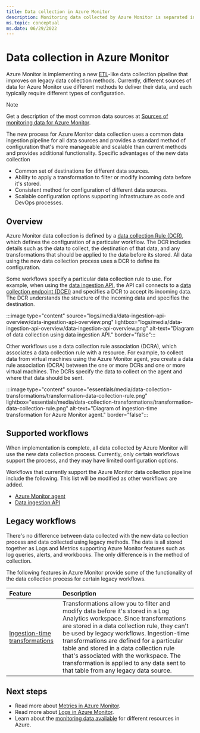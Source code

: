 ```yaml
---
title: Data collection in Azure Monitor
description: Monitoring data collected by Azure Monitor is separated into metrics that are lightweight and capable of supporting near real-time scenarios and logs that are used for advanced analysis.
ms.topic: conceptual
ms.date: 06/29/2022
---
```


# Data collection in Azure Monitor
Azure Monitor is implementing a new [ETL](/azure/architecture/data-guide/relational-data/etl)-like data collection pipeline that improves on legacy data collection methods. Currently, different sources of data for Azure Monitor use different methods to deliver their data, and each typically require different types of configuration. 

> [!NOTE]
> Get a description of the most common data sources at [Sources of monitoring data for Azure Monitor](data-sources.md).

The new process for Azure Monitor data collection uses a common data ingestion pipeline for all data sources and provides a standard method of configuration that's more manageable and scalable than current methods and provides additional functionality. Specific advantages of the new data collection 

- Common set of destinations for different data sources.
- Ability to apply a transformation to filter or modify incoming data before it's stored.
- Consistent method for configuration of different data sources.
- Scalable configuration options supporting infrastructure as code and DevOps processes.


## Overview
Azure Monitor data collection is defined by a [data collection Rule (DCR)](essentials/data-collection-rule-overview.md), which defines the configuration of a particular workflow. The DCR includes details such as the data to collect, the destination of that data, and any transformations that should be applied to the data before its stored. All data using the new data collection process uses a DCR to define its configuration.

Some workflows specify a particular data collection rule to use. For example, when using the [data ingestion API](logs/data-ingestion-api-overview.md), the API call connects to a [data collection endpoint (DCE))](essentials/data-collection-endpoint-overview.md) and specifies a DCR to accept its incoming data. The DCR understands the structure of the incoming data and specifies the destination.

:::image type="content" source="logs/media/data-ingestion-api-overview/data-ingestion-api-overview.png" lightbox="logs/media/data-ingestion-api-overview/data-ingestion-api-overview.png" alt-text="Diagram of data collection using data ingestion API." border="false":::

Other workflows use a data collection rule association (DCRA), which associates a data collection rule with a resource. For example, to collect data from virtual machines using the Azure Monitor agent, you create a data rule association (DCRA) between the one or more DCRs and one or more virtual machines. The DCRs specify the data to collect on the agent and where that data should be sent.

:::image type="content" source="essentials/media/data-collection-transformations/transformation-data-collection-rule.png" lightbox="essentials/media/data-collection-transformations/transformation-data-collection-rule.png" alt-text="Diagram of ingestion-time transformation for Azure Monitor agent." border="false":::


## Supported workflows
When implementation is complete, all data collected by Azure Monitor will use the new data collection process. Currently, only certain workflows support the process, and they may have limited configuration options.

Workflows that currently support the Azure Monitor data collection pipeline include the following. This list will be modified as other workflows are added.

- [Azure Monitor agent](agents/azure-monitor-agent-overview.md) 
- [Data ingestion API](logs/data-ingestion-api-overview.md)


## Legacy workflows
There's no difference between data collected with the new data collection process and data collected using legacy methods. The data is all stored together as Logs and Metrics supporting Azure Monitor features such as log queries, alerts, and workbooks. The only difference is in the method of collection.

The following features in Azure Monitor provide some of the functionality of the data collection process for certain legacy workflows. 

| Feature | Description |
|:---|:---|
| [Ingestion-time transformations](logs/ingestion-time-transformations.md) | Transformations allow you to filter and modify data before it's stored in a Log Analytics workspace. Since transformations are stored in a data collection rule, they can't be used by legacy workflows. Ingestion-time transformations are defined for a particular table and stored in a data collection rule that's associated with the workspace. The transformation is applied to any data sent to that table from any legacy data source. |



## Next steps

- Read more about [Metrics in Azure Monitor](essentials/data-platform-metrics.md).
- Read more about [Logs in Azure Monitor](logs/data-platform-logs.md).
- Learn about the [monitoring data available](data-sources.md) for different resources in Azure.
